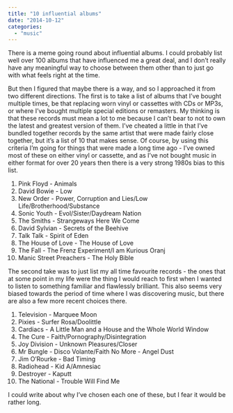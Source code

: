 ```yaml
---
title: "10 influential albums"
date: "2014-10-12"
categories: 
  - "music"
---
```


There is a meme going round about influential albums. I could probably list well over 100 albums that have influenced me a great deal, and I don’t really have any meaningful way to choose between them other than to just go with what feels right at the time.

But then I figured that maybe there is a way, and so I approached it from two different directions. The first is to take a list of albums that I’ve bought multiple times, be that replacing worn vinyl or cassettes with CDs or MP3s, or where I’ve bought multiple special editions or remasters. My thinking is that these records must mean a lot to me because I can’t bear to not to own the latest and greatest version of them. I’ve cheated a little in that I’ve bundled together records by the same artist that were made fairly close together, but it’s a list of 10 that makes sense. Of course, by using this criteria I’m going for things that were made a long time ago - I’ve owned most of these on either vinyl or cassette, and as I’ve not bought music in either format for over 20 years then there is a very strong 1980s bias to this list.

1. Pink Floyd - Animals
2. David Bowie - Low
3. New Order - Power, Corruption and Lies/Low Life/Brotherhood/Substance
4. Sonic Youth - Evol/Sister/Daydream Nation
5. The Smiths - Strangeways Here We Come
6. David Sylvian - Secrets of the Beehive
7. Talk Talk - Spirit of Eden
8. The House of Love - The House of Love
9. The Fall - The Frenz Experiment/I am Kurious Oranj
10. Manic Street Preachers - The Holy Bible

The second take was to just list my all time favourite records - the ones that at some point in my life were the thing I would reach to first when I wanted to listen to something familiar and flawlessly brilliant. This also seems very biased towards the period of time where I was discovering music, but there are also a few more recent choices there.

1. Television - Marquee Moon
2. Pixies - Surfer Rosa/Doolittle
3. Cardiacs - A Little Man and a House and the Whole World Window
4. The Cure - Faith/Pornography/Disintegration
5. Joy Division - Unknown Pleasures/Closer
6. Mr Bungle - Disco Volante/Faith No More - Angel Dust
7. Jim O’Rourke - Bad Timing
8. Radiohead - Kid A/Amnesiac
9. Destroyer - Kaputt
10. The National - Trouble Will Find Me

I could write about why I’ve chosen each one of these, but I fear it would be rather long.

